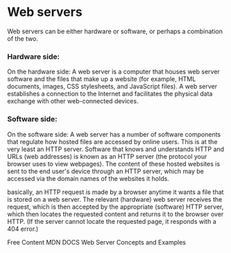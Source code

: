 # Web servers
Web servers can be either hardware or software, or perhaps a combination of the two. 

### Hardware side:
On the hardware side:
A web server is a computer that houses web server software and the files that make up a website (for example, HTML documents, images, CSS stylesheets, and JavaScript files). A web server establishes a connection to the Internet and facilitates the physical data exchange with other web-connected devices.

### Software side:
On the software side: 
A web server has a number of software components that regulate how hosted files are accessed by online users. This is at the very least an HTTP server. Software that knows and understands HTTP and URLs (web addresses) is known as an HTTP server (the protocol your browser uses to view webpages). The content of these hosted websites is sent to the end user's device through an HTTP server, which may be accessed via the domain names of the websites it holds.
 
basically, an HTTP request is made by a browser anytime it wants a file that is stored on a web server. The relevant (hardware) web server receives the request, which is then accepted by the appropriate (software) HTTP server, which then locates the requested content and returns it to the browser over HTTP. (If the server cannot locate the requested page, it responds with a 404 error.)

<ResourceGroupTitle>Free Content</ResourceGroupTitle>
<BadgeLink colorScheme='blue' badgeText='Official Website' href='https://developer.mozilla.org/en-US/docs/Learn/Common_questions/What_is_a_web_server' >MDN DOCS </BadgeLink>
<BadgeLink badgeText='Watch' href='https://youtu.be/9J1nJOivdyw'>Web Server Concepts and Examples</BadgeLink>

